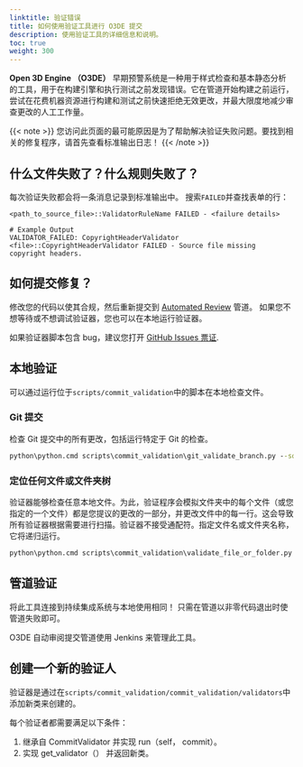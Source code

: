 ```yaml
---
linktitle: 验证错误
title: 如何使用验证工具进行 O3DE 提交
description: 使用验证工具的详细信息和说明。
toc: true
weight: 300
---
```


**Open 3D Engine （O3DE）** 早期预警系统是一种用于样式检查和基本静态分析的工具，用于在构建引擎和执行测试之前发现错误。它在管道开始构建之前运行，尝试在花费机器资源进行构建和测试之前快速拒绝无效更改，并最大限度地减少审查更改的人工工作量。

{{< note >}}
您访问此页面的最可能原因是为了帮助解决验证失败问题。要找到相关的修复程序，请首先查看标准输出日志！
{{< /note >}}

## 什么文件失败了？什么规则失败了？

每次验证失败都会将一条消息记录到标准输出中。 搜索`FAILED`并查找表单的行：

```
<path_to_source_file>::ValidatorRuleName FAILED - <failure details>

# Example Output
VALIDATOR_FAILED: CopyrightHeaderValidator <file>::CopyrightHeaderValidator FAILED - Source file missing copyright headers.
```

## 如何提交修复？

修改您的代码以使其合规，然后重新提交到 [Automated Review](https://github.com/o3de/sig-build/tree/main/AutomatedReview)  管道。 如果您不想等待或不想调试验证器，您也可以在本地运行验证器。

如果验证器脚本包含 bug，建议您打开 [GitHub Issues 票证](https://github.com/o3de/sig-testing/issues/new/choose).

## 本地验证

可以通过运行位于`scripts/commit_validation`中的脚本在本地检查文件。

### Git 提交

检查 Git 提交中的所有更改，包括运行特定于 Git 的检查。

```cmd
python\python.cmd scripts\commit_validation\git_validate_branch.py --source <source branch> --target <target branch>
```

### 定位任何文件或文件夹树

验证器能够检查任意本地文件。为此，验证程序会模拟文件夹中的每个文件（或您指定的一个文件）都是您提议的更改的一部分，并更改文件中的每一行。这会导致所有验证器根据需要进行扫描。验证器不接受通配符。指定文件名或文件夹名称，它将递归运行。

```cmd
python\python.cmd scripts\commit_validation\validate_file_or_folder.py --path <path to validate>
```

## 管道验证

将此工具连接到持续集成系统与本地使用相同！ 只需在管道以非零代码退出时使管道失败即可。

O3DE 自动审阅提交管道使用 Jenkins 来管理此工具。

## 创建一个新的验证人

验证器是通过在`scripts/commit_validation/commit_validation/validators`中添加新类来创建的。

每个验证者都需要满足以下条件：

1. 继承自 CommitValidator 并实现 run（self， commit）。
2. 实现 get_validator（） 并返回新类。
